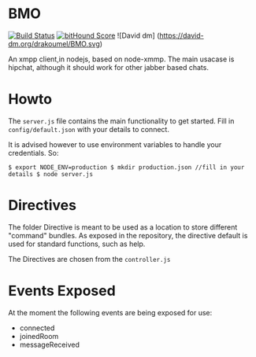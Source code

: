 # BMO

[![Build Status](https://travis-ci.org/drakoumel/BMO.svg?branch=master)](https://travis-ci.org/drakoumel/BMO) [![bitHound Score](https://www.bithound.io/github/drakoumel/BMO/badges/score.svg)](https://www.bithound.io/github/drakoumel/BMO)
![David dm] (https://david-dm.org/drakoumel/BMO.svg)


An xmpp client,in nodejs, based on node-xmmp. The main usacase is hipchat, although it should work for other jabber based chats.


# Howto

The `server.js` file contains the main functionality to get started.
Fill in `config/default.json` with your details to connect.

It is advised however to use environment variables to handle your credentials.
So:

`$ export NODE_ENV=production
$ mkdir production.json //fill in your details
$ node server.js`


# Directives

The folder Directive is meant to be used as a location to store different "command" bundles.
As exposed in the repository, the directive default is used for standard functions, such as help.

The Directives are chosen from the `controller.js`

# Events Exposed

At the moment the following events are being exposed for use:
* connected
* joinedRoom
* messageReceived
